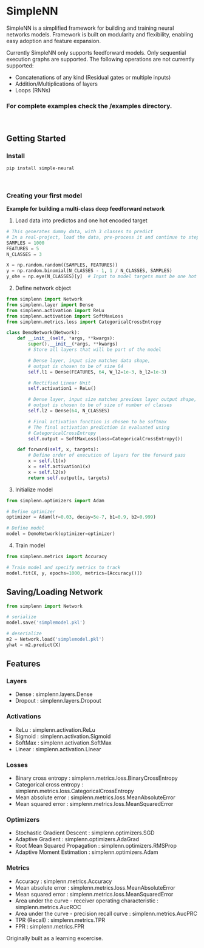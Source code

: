 # SimpleNN

SimpleNN is a simplified framework for building and training neural networks models. Framework is built on modularity and flexibility, enabling easy adoption and feature expansion.

Currently SimpleNN only supports feedforward models. Only sequential execution graphs are supported. The following operations are not currently supported:

- Concatenations of any kind (Residual gates or multiple inputs)
- Addition/Multiplications of layers
- Loops (RNNs)

### **For complete examples check the /examples directory.**

<br>

## Getting Started

### Install

```python
pip install simple-neural
```

<br>

### Creating your first model

**Example for building a multi-class deep feedforward network**

1. Load data into predictos and one hot encoded target

```python
# This generates dummy data, with 3 classes to predict
# In a real-project, load the data, pre-process it and continue to step 2
SAMPLES = 1000
FEATURES = 5
N_CLASSES = 3

X = np.random.random((SAMPLES, FEATURES))
y = np.random.binomial(N_CLASSES - 1, 1 / N_CLASSES, SAMPLES)
y_ohe = np.eye(N_CLASSES)[y]  # Input to model targets must be one hot encoded
```

2. Define network object

```python
from simplenn import Network
from simplenn.layer import Dense
from simplenn.activation import ReLu
from simplenn.activation import SoftMaxLoss
from simplenn.metrics.loss import CategoricalCrossEntropy

class DemoNetwork(Network):
    def __init__(self, *args, **kwargs):
        super().__init__(*args, **kwargs)
        # Store all layers that will be part of the model

        # Dense layer, input size matches data shape,
        # output is chosen to be of size 64
        self.l1 = Dense(FEATURES, 64, W_l2=1e-3, b_l2=1e-3)

        # Rectified Linear Unit
        self.activation1 = ReLu()

        # Dense layer, input size matches previous layer output shape,
        # output is chosen to be of size of number of classes
        self.l2 = Dense(64, N_CLASSES)

        # Final activation function is chosen to be softmax
        # The final activation prediction is evaluated using
        # CategoricalCrossEntropy
        self.output = SoftMaxLoss(loss=CategoricalCrossEntropy())

    def forward(self, x, targets):
        # Define order of execution of layers for the forward pass
        x = self.l1(x)
        x = self.activation1(x)
        x = self.l2(x)
        return self.output(x, targets)
```

3. Initialize model

```python
from simplenn.optimizers import Adam

# Define optimizer
optimizer = Adam(lr=0.03, decay=5e-7, b1=0.9, b2=0.999)

# Define model
model = DemoNetwork(optimizer=optimizer)

```

4. Train model

```python
from simplenn.metrics import Accuracy

# Train model and specify metrics to track
model.fit(X, y, epochs=1000, metrics=[Accuracy()])
```

## Saving/Loading Network

```python
from simplenn import Network

# serialize
model.save('simplemodel.pkl')

# deserialize
m2 = Network.load('simplemodel.pkl')
yhat = m2.predict(X)
```

## Features

### Layers

- Dense : simplenn.layers.Dense
- Dropout : simplenn.layers.Dropout

### Activations

- ReLu : simplenn.activation.ReLu
- Sigmoid : simplenn.activation.Sigmoid
- SoftMax : simplenn.activation.SoftMax
- Linear : simplenn.activation.Linear

### Losses

- Binary cross entropy : simplenn.metrics.loss.BinaryCrossEntropy
- Categorical cross entropy : simplenn.metrics.loss.CategoricalCrossEntropy
- Mean absolute error : simplenn.metrics.loss.MeanAbsoluteError
- Mean squared error : simplenn.metrics.loss.MeanSquaredError

### Optimizers

- Stochastic Gradient Descent : simplenn.optimizers.SGD
- Adaptive Gradient : simplenn.optimizers.AdaGrad
- Root Mean Squared Propagation : simplenn.optimizers.RMSProp
- Adaptive Moment Estimation : simplenn.optimizers.Adam

### Metrics

- Accuracy : simplenn.metrics.Accuracy
- Mean absolute error : simplenn.metrics.loss.MeanAbsoluteError
- Mean squared error : simplenn.metrics.loss.MeanSquaredError
- Area under the curve - receiver operating characteristic : simplenn.metrics.AucROC
- Area under the curve - precision recall curve : simplenn.metrics.AucPRC
- TPR (Recall) : simplenn.metrics.TPR
- FPR : simplenn.metrics.FPR

Originally built as a learning excercise.
